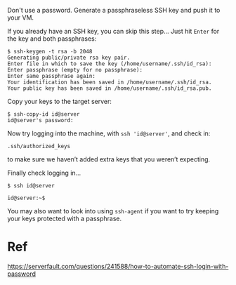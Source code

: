 Don't use a password. Generate a passphraseless SSH key and push it to your VM.

If you already have an SSH key, you can skip this step… Just hit `Enter` for the key and both passphrases:

```
$ ssh-keygen -t rsa -b 2048
Generating public/private rsa key pair.
Enter file in which to save the key (/home/username/.ssh/id_rsa): 
Enter passphrase (empty for no passphrase): 
Enter same passphrase again: 
Your identification has been saved in /home/username/.ssh/id_rsa.
Your public key has been saved in /home/username/.ssh/id_rsa.pub.
```

Copy your keys to the target server:

```
$ ssh-copy-id id@server
id@server's password: 
```

Now try logging into the machine, with `ssh 'id@server'`, and check in:

```
.ssh/authorized_keys
```

to make sure we haven’t added extra keys that you weren’t expecting.

Finally check logging in…

```
$ ssh id@server

id@server:~$ 
```

You may also want to look into using `ssh-agent` if you want to try keeping your keys protected with a passphrase.

# Ref
https://serverfault.com/questions/241588/how-to-automate-ssh-login-with-password